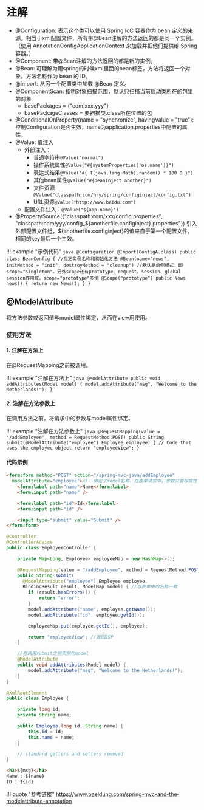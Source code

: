 # 注解

- @Configuration: 表示这个类可以使用 Spring IoC 容器作为 bean 定义的来源。相当于xml配置文件，所有带@Bean注解的方法返回的都是同一个实例。（使用 AnnotationConfigApplicationContext 来加载并把他们提供给 Spring 容器。）
- @Component: 带@Bean注解的方法返回的都是新的实例。
- @Bean: 可理解为用spring的时候xml里面的bean标签，方法将返回一个对象。方法名称作为 bean 的 ID。
- @import: 从另一个配置类中加载 @Bean 定义。
- @ComponentScan: 指明对象扫描范围，默认只扫描当前启动类所在的包里的对象
    - basePackages = {"com.xxx.yyy"}
    - basePackageClasses = 要扫描类.class所在位置的包
- @ConditionalOnProperty(name = "synchronize", havingValue = "true"): 控制Configuration是否生效，name为application.properties中配置的属性。
- @Value: 值注入
    - 外部注入：
        - 普通字符串`@Value("normal")`
        - 操作系统属性`@Value("#{systemProperties['os.name']}")`
        - 表达式结果`@Value("#{ T(java.lang.Math).random() * 100.0 }")`
        - 其他bean属性`@Value("#{beanInject.another}")`
        - 文件资源`@Value("classpath:com/hry/spring/configinject/config.txt")`
        - URL资源`@Value("http://www.baidu.com")`
    - 配置文件注入：`@Value("${app.name}")`
- @PropertySource({"classpath:com/xxx/config.properties", "classpath:com/yyy/config_${anotherfile.configinject}.properties"}) 引入外部配置文件组，${anotherfile.configinject}的值来自于第一个配置文件，相同的key最后一个生效。

!!! example "示例代码"
    ```java
    @Configuration
    @Import(ConfigA.class)
    public class BeanConfig {
      //指定实例名称和初始化方法
      @Bean(name="news", initMethod = "init", destroyMethod = "cleanup")
      //默认是单例模式，即scope="singleton"。另外scope还有prototype、request、session、global session作用域。scope="prototype"多例
      @Scope("prototype")
      public News news()
      {
        return new News();
      }
    }
    ```


## @ModelAttribute

将方法参数或返回值与model属性绑定，从而在view用使用。

### 使用方法

#### 1. 注解在方法上

在@RequestMapping之前被调用。

!!! example "注解在方法上"
    ```java
    @ModelAttribute
    public void addAttributes(Model model) {
        model.addAttribute("msg", "Welcome to the Netherlands!");
    }
    ```

#### 2. 注解在方法参数上

在调用方法之前，将请求中的参数与model属性绑定。

!!! example "注解在方法参数上"
    ```java
    @RequestMapping(value = "/addEmployee", method = RequestMethod.POST)
    public String submit(@ModelAttribute("employee") Employee employee) {
        // Code that uses the employee object
        return "employeeView";
    }
    ```

#### 代码示例

```html tab="view"
<form:form method="POST" action="/spring-mvc-java/addEmployee"
  modelAttribute="employee"><!--绑定了model名称，在表单请求中，参数只要写属性名称就可以了-->
    <form:label path="name">Name</form:label>
    <form:input path="name" />

    <form:label path="id">Id</form:label>
    <form:input path="id" />

    <input type="submit" value="Submit" />
</form:form>
```

```java tab="controller"
@Controller
@ControllerAdvice
public class EmployeeController {

    private Map<Long, Employee> employeeMap = new HashMap<>();

    @RequestMapping(value = "/addEmployee", method = RequestMethod.POST)
    public String submit(
      @ModelAttribute("employee") Employee employee,
      BindingResult result, ModelMap model) { //与表单中的名称一致
        if (result.hasErrors()) {
            return "error";
        }
        model.addAttribute("name", employee.getName());
        model.addAttribute("id", employee.getId());

        employeeMap.put(employee.getId(), employee);

        return "employeeView"; //返回JSP
    }

    //在调用submit之前实例化model
    @ModelAttribute
    public void addAttributes(Model model) {
        model.addAttribute("msg", "Welcome to the Netherlands!");
    }
}
```

```java tab="model"
@XmlRootElement
public class Employee {

    private long id;
    private String name;

    public Employee(long id, String name) {
        this.id = id;
        this.name = name;
    }

    // standard getters and setters removed
}
```

```html tab="result"
<h3>${msg}</h3>
Name : ${name}
ID : ${id}
```

!!! quote "参考链接"
    <https://www.baeldung.com/spring-mvc-and-the-modelattribute-annotation>

